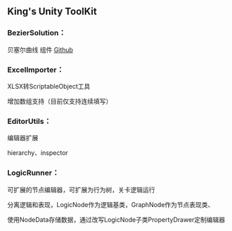 ## King's Unity ToolKit



### BezierSolution：

贝塞尔曲线 组件 [Github](https://github.com/yasirkula/UnityBezierSolution) 

### ExcelImporter：

XLSX转ScriptableObject工具 

增加数组支持（目前仅支持连续填写）

### EditorUtils：

编辑器扩展

hierarchy、inspector

### LogicRunner：

可扩展的节点编辑器，可扩展为行为树，关卡逻辑运行

分离逻辑和表现，LogicNode作为逻辑基类，GraphNode作为节点表现类、

使用NodeData存储数据，通过改写LogicNode子类PropertyDrawer定制编辑器
